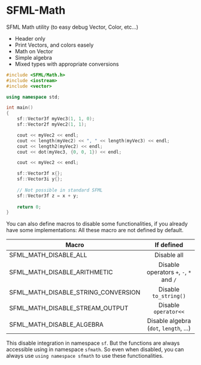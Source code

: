 # SFML-Math
SFML Math utility (to easy debug Vector, Color, etc...)

- Header only
- Print Vectors, and colors easely
- Math on Vector
- Simple algebra
- Mixed types with appropriate conversions

```C++
#include <SFML/Math.h>
#include <iostream>
#include <vector>

using namespace std;

int main()
{
    sf::Vector3f myVec3(1, 1, 0);
    sf::Vector2f myVec2(1, 1);

    cout << myVec2 << endl;
    cout << length(myVec2) << ", " << length(myVec3) << endl;
    cout << length2(myVec2) << endl;
    cout << dot(myVec3, {0, 0, 1}) << endl;

    cout << myVec2 << endl;

    sf::Vector3f x{};
    sf::Vector3i y{};
    
    // Not possible in standard SFML
    sf::Vector3f z = x + y;
    
    return 0;
}
```

You can also define macros to disable some functionalities, if you already have some implementations:
All these macro are not defined by default.

| Macro        | If defined            |
| ------------- |:-------------:|
| SFML_MATH_DISABLE_ALL      | Disable all |
| SFML_MATH_DISABLE_ARITHMETIC      | Disable operators `+`, `-`, `*` and `/`     |
| SFML_MATH_DISABLE_STRING_CONVERSION | Disable `to_string()`      ||
| SFML_MATH_DISABLE_STREAM_OUTPUT | Disable `operator<<`      |
| SFML_MATH_DISABLE_ALGEBRA | Disable algebra (`dot`, `length`, ...) |

This disable integration in namespace `sf`. But the functions are always accessible using in namespace `sfmath`.
So even when disabled, you can always use `using namespace sfmath` to use these functionalities.

